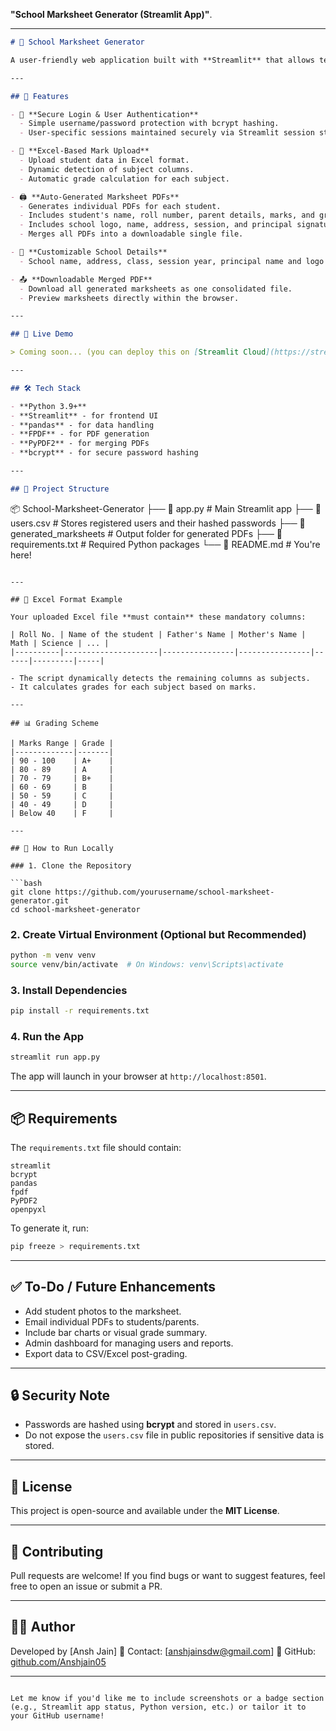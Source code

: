 **"School Marksheet Generator (Streamlit App)"**.

---

```markdown
# 🏫 School Marksheet Generator

A user-friendly web application built with **Streamlit** that allows teachers or administrators to upload an Excel file and automatically generate personalized **PDF marksheets** for students — complete with subject-wise grades, school branding, and principal signature.

---

## 📌 Features

- 🔐 **Secure Login & User Authentication**
  - Simple username/password protection with bcrypt hashing.
  - User-specific sessions maintained securely via Streamlit session state.

- 📁 **Excel-Based Mark Upload**
  - Upload student data in Excel format.
  - Dynamic detection of subject columns.
  - Automatic grade calculation for each subject.

- 🖨️ **Auto-Generated Marksheet PDFs**
  - Generates individual PDFs for each student.
  - Includes student's name, roll number, parent details, marks, and grades.
  - Includes school logo, name, address, session, and principal signature.
  - Merges all PDFs into a downloadable single file.

- 📝 **Customizable School Details**
  - School name, address, class, session year, principal name and logo are saved per user session.

- 📤 **Downloadable Merged PDF**
  - Download all generated marksheets as one consolidated file.
  - Preview marksheets directly within the browser.

---

## 🚀 Live Demo

> Coming soon... (you can deploy this on [Streamlit Cloud](https://streamlit.io/cloud) or a private server)

---

## 🛠️ Tech Stack

- **Python 3.9+**
- **Streamlit** - for frontend UI
- **pandas** - for data handling
- **FPDF** - for PDF generation
- **PyPDF2** - for merging PDFs
- **bcrypt** - for secure password hashing

---

## 📁 Project Structure

```

📦 School-Marksheet-Generator
├── 📄 app.py                 # Main Streamlit app
├── 📄 users.csv              # Stores registered users and their hashed passwords
├── 📁 generated\_marksheets   # Output folder for generated PDFs
├── 📄 requirements.txt       # Required Python packages
└── 📄 README.md              # You're here!

````

---

## 🧾 Excel Format Example

Your uploaded Excel file **must contain** these mandatory columns:

| Roll No. | Name of the student | Father's Name | Mother's Name | Math | Science | ... |
|----------|---------------------|----------------|----------------|------|---------|-----|

- The script dynamically detects the remaining columns as subjects.
- It calculates grades for each subject based on marks.

---

## 📊 Grading Scheme

| Marks Range | Grade |
|-------------|-------|
| 90 - 100    | A+    |
| 80 - 89     | A     |
| 70 - 79     | B+    |
| 60 - 69     | B     |
| 50 - 59     | C     |
| 40 - 49     | D     |
| Below 40    | F     |

---

## 🧪 How to Run Locally

### 1. Clone the Repository

```bash
git clone https://github.com/yourusername/school-marksheet-generator.git
cd school-marksheet-generator
````

### 2. Create Virtual Environment (Optional but Recommended)

```bash
python -m venv venv
source venv/bin/activate  # On Windows: venv\Scripts\activate
```

### 3. Install Dependencies

```bash
pip install -r requirements.txt
```

### 4. Run the App

```bash
streamlit run app.py
```

The app will launch in your browser at `http://localhost:8501`.

---

## 📦 Requirements

The `requirements.txt` file should contain:

```
streamlit
bcrypt
pandas
fpdf
PyPDF2
openpyxl
```

To generate it, run:

```bash
pip freeze > requirements.txt
```

---

## ✅ To-Do / Future Enhancements

* Add student photos to the marksheet.
* Email individual PDFs to students/parents.
* Include bar charts or visual grade summary.
* Admin dashboard for managing users and reports.
* Export data to CSV/Excel post-grading.

---

## 🔒 Security Note

* Passwords are hashed using **bcrypt** and stored in `users.csv`.
* Do not expose the `users.csv` file in public repositories if sensitive data is stored.

---

## 📄 License

This project is open-source and available under the **MIT License**.

---

## 🙌 Contributing

Pull requests are welcome! If you find bugs or want to suggest features, feel free to open an issue or submit a PR.

---

## 👨‍💻 Author

Developed by \[Ansh Jain]
📧 Contact: \[[anshjainsdw@gmail.com](mailto:anshjainsdw@gmail.com)]
📎 GitHub: [github.com/Anshjain05](https://github.com/Anshjain05)

---

```

Let me know if you'd like me to include screenshots or a badge section (e.g., Streamlit app status, Python version, etc.) or tailor it to your GitHub username!
```
